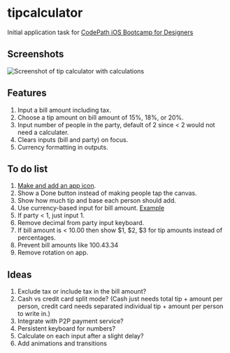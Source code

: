 tipcalculator
=============

Initial application task for [CodePath iOS Bootcamp for Designers](http://www.peterboni.net/blog/2013/07/04/ios-formatted-currency-input/) 

## Screenshots
![Screenshot of tip calculator with calculations](http://cl.ly/image/372D3s1v0b3I/iOS%20Simulator%20-%20iPhone%20Retina%20(3.5-inch)%20%3A%20iOS%207.1%20(11D167).png "With tip calculations")

## Features
1. Input a bill amount including tax.
2. Choose a tip amount on bill amount of 15%, 18%, or 20%.
3. Input number of people in the party, default of 2 since < 2 would not need a calculater.
4. Clears inputs (bill and party) on focus.
5. Currency formatting in outputs.

## To do list
1. [Make and add an app icon](http://guides.codepath.com/ios/Adding-Image-Assets).
2. Show a Done button instead of making people tap the canvas.
2. Show how much tip and base each person should add.
2. Use currency-based input for bill amount. [Example](http://www.peterboni.net/blog/2013/07/04/ios-formatted-currency-input/)
2. If party < 1, just input 1.
3. Remove decimal from party input keyboard.
4. If bill amount is < 10.00 then show $1, $2, $3 for tip amounts instead of percentages.
5. Prevent bill amounts like 100.43.34
6. Remove rotation on app.

## Ideas
1. Exclude tax or include tax in the bill amount?
2. Cash vs credit card split mode? (Cash just needs total tip + amount per person, credit card needs separated individual tip + amount per person to write in.)
3. Integrate with P2P payment service?
4. Persistent keyboard for numbers?
5. Calculate on each input after a slight delay?
6. Add animations and transitions

